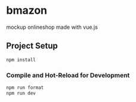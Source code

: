 # bmazon

mockup onlineshop made with vue.js

## Project Setup

```sh
npm install
```

### Compile and Hot-Reload for Development

```sh
npm run format
npm run dev
```
